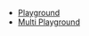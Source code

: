 * [Playground](playgrounds/tests/playground.html)
* [Multi Playground](playgrounds/tests/multi_playground.html)
